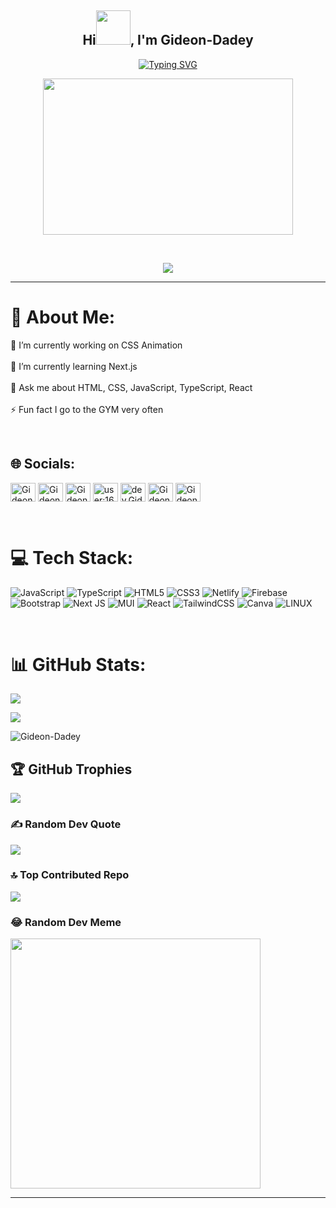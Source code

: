 <section align="center">
<h1 align="center">Hi<img src="Wave.gif" height="55" width="55" />, I'm Gideon-Dadey</h1>
<a href="https://git.io/typing-svg"><img src="https://readme-typing-svg.herokuapp.com?font=Fira+Code&pause=1000&color=FFD00E&center=true&vCenter=true&width=435&lines=Frontend+Web+Developer;JavaScript+Programmer;React.js+Developer;Shopify+Expert" alt="Typing SVG" /></a>
<p align="center"><img src="programiing.gif" width="400" height="250"  /></p>
<br/>

![](https://visitcount.itsvg.in/api?id=Gideon-Dadey&icon=1&color=1)
  
<hr />
</section>  

# 💫 About Me:
🔭 I’m currently working on CSS Animation<br><br>🌱 I’m currently learning Next.js<br><br>💬 Ask me about HTML, CSS, JavaScript, TypeScript, React<br><br>⚡ Fun fact I go to the GYM very often

<br />

## 🌐 Socials:
<p>
<a href="https://twitter.com/Gideon-Dadey" target="blank"><img align="center" src="https://img.shields.io/badge/Twitter-%231DA1F2.svg?style=for-the-badge&logo=twitter&logoColor=white" alt="Gideon-Dadey" height="30" width="40" /></a>
<a href="https://linkedin.com/in/Gideon-Dadey" target="blank"><img align="center" src="https://img.shields.io/badge/LinkedIn-%230A66C2.svg?style=for-the-badge&logo=linkedin&logoColor=white" alt="Gideon-Dadey" height="30" width="40" /></a>
<a href="https://github.com/Gideon-Dadey" target="blank"><img align="center" src="https://img.shields.io/badge/GitHub-%2312100E.svg?style=for-the-badge&logo=github&logoColor=white" alt="Gideon-Dadey" height="30" width="40" /></a>
<a href="https://stackoverflow.com/users/user:16245892" target="blank"><img align="center" src="https://img.shields.io/badge/StackOverflow-%23F48024.svg?style=for-the-badge&logo=stack-overflow&logoColor=white" alt="user:16245892" height="30" width="40" /></a>
<a href="https://fb.com/dev.Gideon-Dadey" target="blank"><img align="center" src="https://img.shields.io/badge/Facebook-%234CAF50.svg?style=for-the-badge&logo=facebook&logoColor=white" alt="dev.Gideon-Dadey" height="30" width="40" /></a>
<a href="https://instagram.com/dev.Gideon-Dadey" target="blank"><img align="center" src="https://img.shields.io/badge/Instagram-%23E4405F.svg?style=for-the-badge&logo=instagram&logoColor=white" alt="Gideon-Dadey" height="30" width="40" /></a>
<a href="https://www.hackerrank.com/Gideon-Dadey" target="blank"><img align="center" src="https://img.shields.io/badge/HackerRank-%23333333.svg?style=for-the-badge&logo=hackerrank&logoColor=white" alt="Gideon-Dadey" height="30" width="40" /></a>
</p>
<br />

# 💻 Tech Stack:
![JavaScript](https://img.shields.io/badge/javascript-%23323330.svg?style=for-the-badge&logo=javascript&logoColor=%23F7DF1E) ![TypeScript](https://img.shields.io/badge/typescript-%23007ACC.svg?style=for-the-badge&logo=typescript&logoColor=white) ![HTML5](https://img.shields.io/badge/html5-%23E34F26.svg?style=for-the-badge&logo=html5&logoColor=white) ![CSS3](https://img.shields.io/badge/css3-%231572B6.svg?style=for-the-badge&logo=css3&logoColor=white) ![Netlify](https://img.shields.io/badge/netlify-%23000000.svg?style=for-the-badge&logo=netlify&logoColor=#00C7B7) ![Firebase](https://img.shields.io/badge/firebase-%23039BE5.svg?style=for-the-badge&logo=firebase) ![Bootstrap](https://img.shields.io/badge/bootstrap-%23563D7C.svg?style=for-the-badge&logo=bootstrap&logoColor=white) ![Next JS](https://img.shields.io/badge/Next-black?style=for-the-badge&logo=next.js&logoColor=white) ![MUI](https://img.shields.io/badge/MUI-%230081CB.svg?style=for-the-badge&logo=material-ui&logoColor=white) ![React](https://img.shields.io/badge/react-%2320232a.svg?style=for-the-badge&logo=react&logoColor=%2361DAFB) ![TailwindCSS](https://img.shields.io/badge/tailwindcss-%2338B2AC.svg?style=for-the-badge&logo=tailwind-css&logoColor=white) ![Canva](https://img.shields.io/badge/Canva-%2300C4CC.svg?style=for-the-badge&logo=Canva&logoColor=white) ![LINUX](https://img.shields.io/badge/Linux-FCC624?style=for-the-badge&logo=linux&logoColor=black)

<br/>

# 📊 GitHub Stats:
<p align="left">
 <a href="https://github.com/Gideon-Dadey"><img align="center" src="https://github-readme-streak-stats.herokuapp.com/?user=Gideon-Dadey&theme=dark"></a>
</p>
<p align="left">
  <a href="https://github.com/Gideon-Dadey"> <img align="center" src="https://github-readme-stats.anuraghazra1.vercel.app/api/top-langs/?username=Gideon-Dadey&layout=compact&theme=radical&langs_count=10&exclude_repo=Blade&hide=html" />
</a>
</p>
<p align="left"> <img src="https://github-readme-stats.vercel.app/api?username=Gideon-Dadey&theme=synthwave&show_icons=true" alt="Gideon-Dadey" />

<br/>

## 🏆 GitHub Trophies
![](https://github-profile-trophy.vercel.app/?username=Gideon-Dadey&theme=radical&no-frame=false&no-bg=false&margin-w=4)

### ✍️ Random Dev Quote
![](https://quotes-github-readme.vercel.app/api?type=vetical&theme=radical)

### 🔝 Top Contributed Repo
![](https://github-contributor-stats.vercel.app/api?username=Gideon-Dadey&limit=5&theme=gruvbox&combine_all_yearly_contributions=true)

### 😂 Random Dev Meme
<img src='https://randommeme-five.vercel.app/' style="height: 400px;"/>

---
